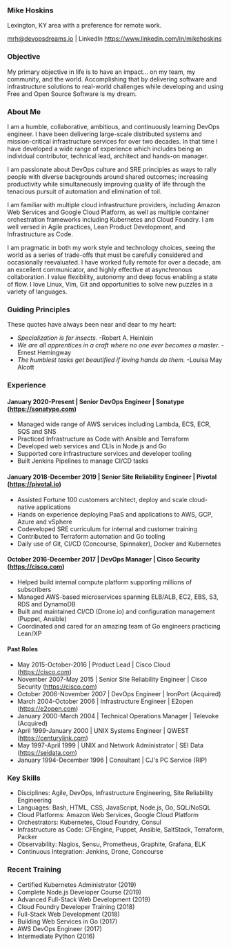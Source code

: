 ### Mike Hoskins

Lexington, KY area with a preference for remote work.

mrh@devopsdreams.io | LinkedIn https://www.linkedin.com/in/mikehoskins

### Objective

My primary objective in life is to have an impact... on my team, my community, and the world. Accomplishing that by delivering software and infrastructure solutions to real-world challenges while developing and using Free and Open Source Software is my dream.

### About Me

I am a humble, collaborative, ambitious, and continuously learning DevOps engineer. I have been delivering large-scale distributed systems and mission-critical infrastructure services for over two decades. In that time I have developed a wide range of experience which includes being an individual contributor, technical lead, architect and hands-on manager.

I am passionate about DevOps culture and SRE principles as ways to rally people with diverse backgrounds around shared outcomes; increasing productivity while simultaneously improving quality of life through the tenacious pursuit of automation and elimination of toil.

I am familiar with multiple cloud infrastructure providers, including Amazon Web Services and Google Cloud Platform, as well as multiple container orchestration frameworks including Kubernetes and Cloud Foundry. I am well versed in Agile practices, Lean Product Development, and Infrastructure as Code.

I am pragmatic in both my work style and technology choices, seeing the world as a series of trade-offs that must be carefully considered and occasionally reevaluated. I have worked fully remote for over a decade, am an excellent communicator, and highly effective at asynchronous collaboration. I value flexibility, autonomy and deep focus enabling a state of flow. I love Linux, Vim, Git and opportunities to solve new puzzles in a variety of languages.

### Guiding Principles

These quotes have always been near and dear to my heart:

- _Specialization is for insects._ -Robert A. Heinlein
- _We are all apprentices in a craft where no one ever becomes a master._ -Ernest Hemingway
- _The humblest tasks get beautified if loving hands do them._ -Louisa May Alcott

### Experience

#### January 2020-Present | Senior DevOps Engineer | Sonatype (https://sonatype.com)

- Managed wide range of AWS services including Lambda, ECS, ECR, SQS and SNS
- Practiced Infrastructure as Code with Ansible and Terraform
- Developed web services and CLIs in Node.js and Go
- Supported core infrastructure services and developer tooling
- Built Jenkins Pipelines to manage CI/CD tasks

#### January 2018-December 2019 | Senior Site Reliability Engineer | Pivotal (https://pivotal.io)

- Assisted Fortune 100 customers architect, deploy and scale cloud-native applications
- Hands on experience deploying PaaS and applications to AWS, GCP, Azure and vSphere
- Codeveloped SRE curriculum for internal and customer training
- Contributed to Terraform automation and Go tooling
- Daily use of Git, CI/CD (Concourse, Spinnaker), Docker and Kubernetes

#### October 2016-December 2017 | DevOps Manager | Cisco Security (https://cisco.com)

- Helped build internal compute platform supporting millions of subscribers
- Managed AWS-based microservices spanning ELB/ALB, EC2, EBS, S3, RDS and DynamoDB
- Built and maintained CI/CD (Drone.io) and configuration management (Puppet, Ansible)
- Coordinated and cared for an amazing team of Go engineers practicing Lean/XP

#### Past Roles

- May 2015-October-2016 | Product Lead | Cisco Cloud (https://cisco.com)
- November 2007-May 2015 | Senior Site Reliability Engineer | Cisco Security (https://cisco.com)
- October 2006-November 2007 | DevOps Engineer | IronPort (Acquired)
- March 2004-October 2006 | Infrastructure Engineer | E2open (https://e2open.com)
- January 2000-March 2004 | Technical Operations Manager | Televoke (Acquired)
- April 1999-January 2000 | UNIX Systems Engineer | QWEST (https://centurylink.com)
- May 1997-April 1999 | UNIX and Network Administrator | SEI Data (https://seidata.com)
- January 1994-December 1996 | Consultant | CJ's PC Service (RIP)

### Key Skills

- Disciplines: Agile, DevOps, Infrastructure Engineering, Site Reliability Engineering
- Languages: Bash, HTML, CSS, JavaScript, Node.js, Go, SQL/NoSQL
- Cloud Platforms: Amazon Web Services, Google Cloud Platform
- Orchestrators: Kubernetes, Cloud Foundry, Consul
- Infrastructure as Code: CFEngine, Puppet, Ansible, SaltStack, Terraform, Packer
- Observability: Nagios, Sensu, Prometheus, Graphite, Grafana, ELK
- Continuous Integration: Jenkins, Drone, Concourse

### Recent Training

- Certified Kubernetes Administrator (2019)
- Complete Node.js Developer Course (2019)
- Advanced Full-Stack Web Development (2019)
- Cloud Foundry Developer Training (2018)
- Full-Stack Web Development (2018)
- Building Web Services in Go (2017)
- AWS DevOps Engineer (2017)
- Intermediate Python (2016)
